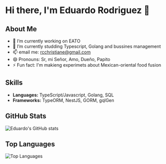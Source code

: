 # Hi there, I'm Eduardo Rodriguez 👋

## About Me

- 🔭 I’m currently working on EATO
- 🌱 I’m currently studding Typescript, Golang and bussines management
- 📫 email me: rcchristiane@gmail.com
- 😄 Pronouns: Sr, mi Señor, Amo, Dueño, Papito
- ⚡ Fun fact: I'm makieng experimets about Mexican-oriental food fusion

## Skills

- **Languages:** TypeScript/Javascript, Golang, SQL
- **Frameworks:** TypeORM, NestJS, GORM, gqlGen 


## GitHub Stats

![Eduardo's GitHub stats](https://github-readme-stats.vercel.app/api?username=eduolalo&show_icons=true&theme=radical)

## Top Languages

![Top Languages](https://github-readme-stats.vercel.app/api/top-langs/?username=eduolalo&layout=compact&theme=radical)

